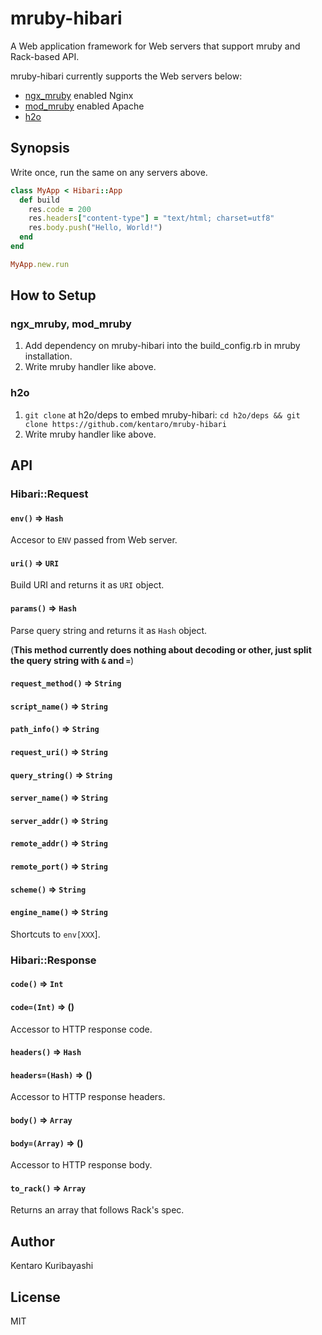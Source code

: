# mruby-hibari

A Web application framework for Web servers that support mruby and Rack-based API.

mruby-hibari currently supports the Web servers below:

  * [ngx_mruby](http://ngx.mruby.org/) enabled Nginx
  * [mod_mruby](http://mod.mruby.org/) enabled Apache
  * [h2o](https://h2o.examp1e.net/)

## Synopsis

Write once, run the same on any servers above.

```ruby
class MyApp < Hibari::App
  def build
    res.code = 200
    res.headers["content-type"] = "text/html; charset=utf8"
    res.body.push("Hello, World!")
  end
end

MyApp.new.run
```

## How to Setup

### ngx_mruby, mod_mruby

  1. Add dependency on mruby-hibari into the build_config.rb in mruby installation.
  2. Write mruby handler like above.

### h2o

  1. `git clone` at h2o/deps to embed mruby-hibari: `cd h2o/deps && git clone https://github.com/kentaro/mruby-hibari`
  2. Write mruby handler like above.

## API

### Hibari::Request

#### `env()` => `Hash`

Accesor to `ENV` passed from Web server.

#### `uri()` => `URI`

Build URI and returns it as `URI` object.

#### `params()` => `Hash`

Parse query string and returns it as `Hash` object.

(__This method currently does nothing about decoding or other, just split the query string with `&` and `=`__)

#### `request_method()` => `String`
#### `script_name()`    => `String`
#### `path_info()`      => `String`
#### `request_uri()`    => `String`
#### `query_string()`   => `String`
#### `server_name()`    => `String`
#### `server_addr()`    => `String`
#### `remote_addr()`    => `String`
#### `remote_port()`    => `String`
#### `scheme()`         => `String`
#### `engine_name()`    => `String`

Shortcuts to `env[XXX`].

### Hibari::Response

#### `code()`     => `Int`
#### `code=(Int)` => ()

Accessor to HTTP response code.

#### `headers()`      => `Hash`
#### `headers=(Hash)` => ()

Accessor to HTTP response headers.

#### `body()`       => `Array`
#### `body=(Array)` => ()

Accessor to HTTP response body.

#### `to_rack()` => `Array`

Returns an array that follows Rack's spec.

## Author

Kentaro Kuribayashi

## License

MIT
